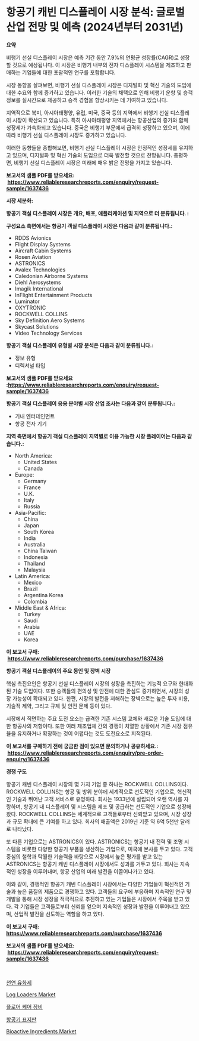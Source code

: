 <p><h1>항공기 캐빈 디스플레이 시장 분석: 글로벌 산업 전망 및 예측 (2024년부터 2031년)</h1></p><p><strong>요약</strong></p>
<p><p>비행기 선실 디스플레이 시장은 예측 기간 동안 7.9%의 연평균 성장률(CAGR)로 성장할 것으로 예상됩니다. 이 시장은 비행기 내부의 전자 디스플레이 시스템을 제조하고 판매하는 기업들에 대한 포괄적인 연구를 포함합니다.</p><p>시장 동향을 살펴보면, 비행기 선실 디스플레이 시장은 디지털화 및 혁신 기술의 도입에 대한 수요와 함께 증가하고 있습니다. 이러한 기술의 채택으로 인해 비행기 운항 및 승객 정보를 실시간으로 제공하고 승객 경험을 향상시키는 데 기여하고 있습니다.</p><p>지역적으로 북미, 아시아태평양, 유럽, 미국, 중국 등의 지역에서 비행기 선실 디스플레이 시장이 확산되고 있습니다. 특히 아시아태평양 지역에서는 항공산업의 증가와 함께 성장세가 가속화되고 있습니다. 중국은 비행기 부문에서 급격히 성장하고 있으며, 이에 따라 비행기 선실 디스플레이 시장도 증가하고 있습니다.</p><p>이러한 동향들을 종합해보면, 비행기 선실 디스플레이 시장은 안정적인 성장세를 유지하고 있으며, 디지털화 및 혁신 기술의 도입으로 더욱 발전할 것으로 전망됩니다. 총평하면, 비행기 선실 디스플레이 시장은 미래에 매우 밝은 전망을 가지고 있습니다.</p></p>
<p><strong>보고서의 샘플 PDF를 받으세요: &nbsp;<a href="https://www.reliableresearchreports.com/enquiry/request-sample/1637436">https://www.reliableresearchreports.com/enquiry/request-sample/1637436</a></strong></p>
<p><strong>시장 세분화:</strong></p>
<p><strong> 항공기 객실 디스플레이 시장은 개요, 배포, 애플리케이션 및 지역으로 더 분류됩니다. :</strong></p>
<p><strong>구성요소 측면에서는 항공기 객실 디스플레이 시장은 다음과 같이 분류됩니다.:</strong></p>
<p><ul><li>RDDS Avionics</li><li>Flight Display Systems</li><li>Aircraft Cabin Systems</li><li>Rosen Aviation</li><li>ASTRONICS</li><li>Avalex Technologies</li><li>Caledonian Airborne Systems</li><li>Diehl Aerosystems</li><li>Imagik International</li><li>InFlight Entertainment Products</li><li>Luminator</li><li>OXYTRONIC</li><li>ROCKWELL COLLINS</li><li>Sky Definition Aero Systems</li><li>Skycast Solutions</li><li>Video Technology Services</li></ul></p>
<p><strong> 항공기 객실 디스플레이 유형별 시장 분석은 다음과 같이 분류됩니다.:</strong></p>
<p><ul><li>정보 유형</li><li>디렉셔널 타입</li></ul></p>
<p><strong>보고서의 샘플 PDF를 받으세요 :<a href="https://www.reliableresearchreports.com/enquiry/request-sample/1637436">https://www.reliableresearchreports.com/enquiry/request-sample/1637436</a></strong></p>
<p><strong> 항공기 객실 디스플레이 응용 분야별 시장 산업 조사는 다음과 같이 분류됩니다.:</strong></p>
<p><ul><li>기내 엔터테인먼트</li><li>항공 전자 기기</li></ul></p>
<p><strong>지역 측면에서 항공기 객실 디스플레이 지역별로 이용 가능한 시장 플레이어는 다음과 같습니다.:</strong></p>
<p><ul>
    <li>
        North America:
        <ul>
            <li>United States</li>
            <li>Canada</li>
        </ul>
    </li>
    <li>
        Europe:
        <ul>
            <li>Germany</li>
            <li>France</li>
            <li>U.K.</li>
            <li>Italy</li>
            <li>Russia</li>
        </ul>
    </li>
    <li>
        Asia-Pacific:
        <ul>
            <li>China</li>
            <li>Japan</li>
            <li>South Korea</li>
            <li>India</li>
            <li>Australia</li>
            <li>China Taiwan</li>
            <li>Indonesia</li>
            <li>Thailand</li>
            <li>Malaysia</li>
        </ul>
    </li>
    <li>
        Latin America:
        <ul>
            <li>Mexico</li>
            <li>Brazil</li>
            <li>Argentina Korea</li>
            <li>Colombia</li>
        </ul>
    </li>
    <li>
        Middle East & Africa:
        <ul>
            <li>Turkey</li>
            <li>Saudi</li>
            <li>Arabia</li>
            <li>UAE</li>
            <li>Korea</li>
        </ul>
    </li>
    </ul></p>
<p><strong>이 보고서 구매: &nbsp;<a href="https://www.reliableresearchreports.com/purchase/1637436">https://www.reliableresearchreports.com/purchase/1637436</a></strong></p>
<p><strong>항공기 객실 디스플레이의 주요 동인 및 장벽 시장</strong></p>
<p><p>핵심 촉진요인은 항공기 선실 디스플레이 시장의 성장을 촉진하는 기능적 요구와 현대화된 기술 도입이다. 또한 승객들의 편의성 및 안전에 대한 관심도 증가하면서, 시장의 성장 가능성이 확대되고 있다. 한편, 시장의 발전을 저해하는 장벽으로는 높은 투자 비용, 기술적 제약, 그리고 규제 및 안전 문제 등이 있다.</p><p>시장에서 직면하는 주요 도전 요소는 급격한 기존 시스템 교체와 새로운 기술 도입에 대한 항공사의 저항이다. 또한 여러 제조업체 간의 경쟁이 치열한 상황에서 기존 시장 점유율을 유지하거나 확장하는 것이 어렵다는 것도 도전요소로 지적된다.</p></p>
<p><strong>이 보고서를 구매하기 전에 궁금한 점이 있으면 문의하거나 공유하세요.: &nbsp;<a href="https://www.reliableresearchreports.com/enquiry/pre-order-enquiry/1637436">https://www.reliableresearchreports.com/enquiry/pre-order-enquiry/1637436</a></strong></p>
<p><strong>경쟁 구도</strong></p>
<p><p>항공기 캐빈 디스플레이 시장의 몇 가지 기업 중 하나는 ROCKWELL COLLINS이다. ROCKWELL COLLINS는 항공 및 방위 분야에 세계적으로 선도적인 기업으로, 혁신적인 기술과 뛰어난 고객 서비스로 유명하다. 회사는 1933년에 설립되어 오랜 역사를 자랑하며, 항공기 내 디스플레이 및 시스템을 제조 및 공급하는 선도적인 기업으로 성장해왔다. ROCKWELL COLLINS는 세계적으로 고객들로부터 신뢰받고 있으며, 시장 성장과 규모 확대에 큰 기여를 하고 있다. 회사의 매출액은 2019년 기준 약 6억 5천만 달러로 나타났다.</p><p>또 다른 기업으로는 ASTRONICS이 있다. ASTRONICS는 항공기 내 전력 및 조명 시스템을 비롯한 다양한 항공기 부품을 생산하는 기업으로, 미국에 본사를 두고 있다. 고객 중심의 철학과 탁월한 기술력을 바탕으로 시장에서 높은 평가를 받고 있는 ASTRONICS는 항공기 캐빈 디스플레이 시장에서도 성과를 거두고 있다. 회사는 지속적인 성장을 이루어내며, 항공 산업의 미래 발전을 이끌어나가고 있다.</p><p>이와 같이, 경쟁적인 항공기 캐빈 디스플레이 시장에서는 다양한 기업들이 혁신적인 기술과 높은 품질의 제품으로 경쟁하고 있다. 고객들의 요구에 부응하며 지속적인 연구 및 개발을 통해 시장 성장을 적극적으로 추진하고 있는 기업들은 시장에서 주목을 받고 있다. 각 기업들은 고객들로부터 신뢰를 얻으며 지속적인 성장과 발전을 이루어내고 있으며, 산업적 발전을 선도하는 역할을 하고 있다.</p></p>
<p><strong>이 보고서 구매: &nbsp; <a href="https://www.reliableresearchreports.com/purchase/1637436">https://www.reliableresearchreports.com/purchase/1637436</a></strong></p>
<p><strong>보고서의 샘플 PDF를 받으세요: &nbsp;<a href="https://www.reliableresearchreports.com/enquiry/request-sample/1637436">https://www.reliableresearchreports.com/enquiry/request-sample/1637436</a></strong><strong></strong></p>
<p>&nbsp;</p>
<p><p><a href="https://medium.com/@conradkirrlin76575/%EC%B2%9C%EC%97%B0-%EC%97%90%EB%A9%80%EC%A0%80%ED%8C%8C%EC%9D%B4%EC%96%B4-%EC%8B%9C%EC%9E%A5-2031%EB%85%84%EA%B9%8C%EC%A7%80%EC%9D%98-%ED%8A%B8%EB%A0%8C%EB%93%9C-%EC%98%88%EC%B8%A1-%EB%B0%8F-%EA%B2%BD%EC%9F%81-%EB%B6%84%EC%84%9D-bab3e2fe5146">천연 유화제</a></p><p><a href="https://view.publitas.com/reportprime-1/log-loaders-market-size-2024-2031-global-industrial-analysis-key-geographical-regions-market-share-top-key-players-product-types-and-forecast-research-report/">Log Loaders Market</a></p><p><a href="https://medium.com/@stanleylyittle554467/%EB%B0%94%EB%8B%A5-%EA%B4%80%EB%A6%AC-%EC%9E%A5%EB%B9%84-%EC%8B%9C%EC%9E%A5-%EC%A0%90%EC%9C%A0%EC%9C%A8-%EC%A7%84%ED%99%94-%EB%B0%8F-%EC%8B%9C%EC%9E%A5-%EC%84%B1%EC%9E%A5-%ED%8A%B8%EB%A0%8C%EB%93%9C-2024%EB%85%84-2031%EB%85%84-8a29fa5e4943">플로어 케어 장비</a></p><p><a href="https://github.com/vsnao330707/Market-Research-Report-List-1/blob/main/10151878072.md">항공기 표지판</a></p><p><a href="https://chivalrous-flock-a86.notion.site/Bioactive-Ingredients-Market-Size-Market-Share-and-Global-Market-Analysis-Report-2024-2031-a935906ddd054c7aa3ecaa5d6c6e7bc7">Bioactive Ingredients Market</a></p></p>